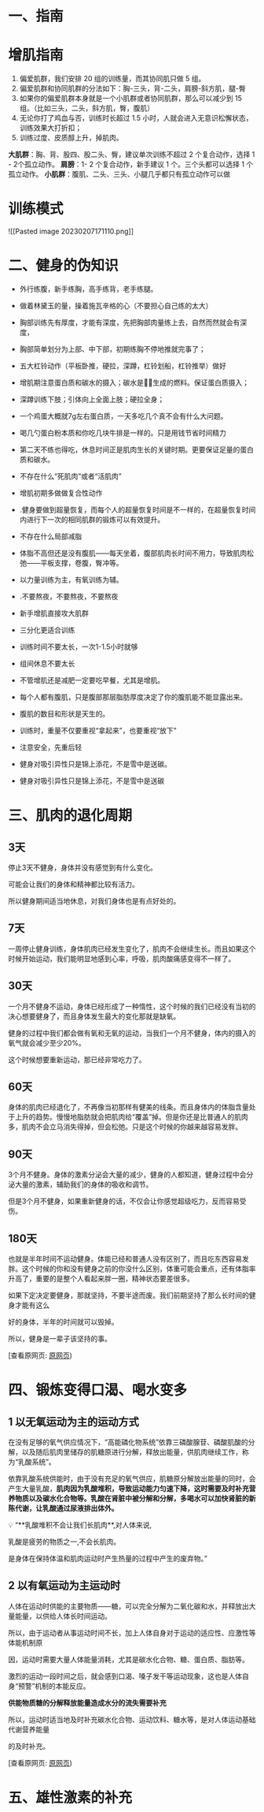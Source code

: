 # 一、指南
# 增肌指南

1.  偏爱肌群，我们安排 20 组的训练量，而其协同肌只做 5 组。
2.  偏爱肌群和协同肌群的分法如下：胸-三头，背-二头，肩膀-斜方肌，腿-臀
3.  如果你的偏爱肌群本身就是一个小肌群或者协同肌群，那么可以减少到 15 组。（比如三头，二头，斜方肌，臀，腹肌）
4.  无论你打了鸡血与否，训练时长超过 1.5 小时，人就会进入无意识松懈状态，训练效果大打折扣；
5.  训练过度、皮质醇上升，掉肌肉。

**大肌群**：胸、背、股四、股二头、臀，建议单次训练不超过 2 个复合动作，选择 1 - 2个孤立动作。
**肩膀**：1- 2 个复合动作，新手建议 1 个。三个头都可以选择 1 个孤立动作。
**小肌群**：腹肌、二头、三头、小腿几乎都只有孤立动作可以做

# 训练模式
![[Pasted image 20230207171110.png]]
# 二、健身的伪知识

-   外行练腹，新手练胸，高手练背，老手练腿。
-   做着林黛玉的量，操着施瓦辛格的心（不要担心自己练的太大）

-   胸部训练先有厚度，才能有深度，先把胸部肉量练上去，自然而然就会有深度，
-   胸部简单划分为上部、中下部，初期练胸不停地推就完事了；
-   五大杠铃动作（平板卧推，硬拉，深蹲，杠铃划船，杠铃推举）做好
-   增肌期注意蛋白质和碳水的摄入；碳水是💪🏻生成的燃料。保证蛋白质摄入；
-   深蹲训练下肢；引体向上全面上肢；硬拉全身；
-   一个鸡蛋大概就7g左右蛋白质，一天多吃几个真不会有什么大问题。
-   喝几勺蛋白粉本质和你吃几块牛排是一样的。只是用钱节省时间精力
-   第二天不练也得吃，休息时间正是肌肉生长的关键时期。更要保证足量的蛋白质和碳水。
-   不存在什么“死肌肉”或者“活肌肉”
-   增肌初期多做做复合性动作
-   .健身要做到超量恢复，而每个人的超量恢复时间是不一样的，在超量恢复时间内进行下一次的相同肌群的锻炼可以有效提升。
-   不存在什么局部减脂
-   体脂不高但还是没有腹肌——每天坐着，腹部肌肉长时间不用力，导致肌肉松弛——平板支撑，卷腹，臀冲等。
-   以力量训练为主，有氧训练为辅。
-   .不要熬夜，不要熬夜，不要熬夜



-   新手增肌直接攻大肌群
-   三分化更适合训练
-   训练时间不要太长，一次1-1.5小时就够
-   组间休息不要太长
-   不管增肌还是减肥一定要吃早餐，尤其是增肌。
-   每个人都有腹肌，只是腹部那层脂肪厚度决定了你的腹肌能不能显露出来。
-   腹肌的数目和形状是天生的。
-   训练时，重量不仅要重视“拿起来”，也要重视“放下”
-   注意安全，先重后轻
-   健身对吸引异性只是锦上添花，不是雪中是送碳。
-   健身对吸引异性只是锦上添花，不是雪中是送碳

# 三、肌肉的退化周期

## 3天

停止3天不健身，身体并没有感觉到有什么变化。

可能会让我们的身体和精神都比较有活力。

所以健身期间适当地休息，对我们身体也是有点好处的。

## 7天

一周停止健身训练，身体肌肉已经发生变化了，肌肉不会继续生长。而且如果这个时候开始运动，我们能明显地感到心率，呼吸，肌肉酸痛感变得不一样了。

## 30天

一个月不健身不运动，身体已经形成了一种惰性，这个时候的我们已经没有当初的决心想要健身了，而且身体发生最大的变化那就是缺氧。

健身的过程中我们都会做有氧和无氧的运动，当我们一个月不健身，体内的摄入的氧气就会减少至少20%。

这个时候想要重新运动，那已经非常吃力了。

## 60天

身体的肌肉已经退化了，不再像当初那样有健美的线条。而且身体内的体脂含量处于上升的趋势。慢慢地脂肪就会把肌肉给“覆盖”掉。但是你还是比普通人的肌肉多，肌肉不会立马消失得掉，但会松弛。只是这个时候的你越来越容易发胖。

## 90天

3个月不健身。身体的激素分泌会大量的减少，健身的人都知道，健身过程中会分泌大量的激素，辅助我们的身体的吸收和调节。

但是3个月不健身，如果重新健身的话，不仅会让你感觉超级吃力，反而容易受伤。

## 180天

也就是半年时间不运动健身。体能已经和普通人没有区别了，而且吃东西容易发胖。这个时候的你和没有健身之前的你没什么区别，体重可能会重点，还有体脂率升高了，重要的是整个人看起来胖一圈，精神状态要差很多。

如果下定决定要健身，那就坚持，不要半途而废。我们前期坚持了那么长时间的健身才能有这么

好的身体，半年的时间就可以毁掉。

所以，健身是一辈子该坚持的事。

[查看原网页: [原网页]([http://www.zhihu.com](http://www.zhihu.com)]%28https/www.zhihu.com/question/336988984/answer/825120169?utm_medium=social&utm_oi=646633092937420800&utm_psn=1575643984222957568&utm_source=ZHShareTargetIDMore))

# 四、锻炼变得口渴、喝水变多

## 1 以无氧运动为主的运动方式

在没有足够的氧气供应情况下，“高能磷化物系统”依靠三磷酸腺苷、磷酸肌酸的分解，以及随后肌肉里储存的肌糖原进行分解，释放出能量，供肌肉继续工作，称为“乳酸系统”。

依靠乳酸系统供能时，由于没有充足的氧气供应，肌糖原分解放出能量的同时，会产生大量乳酸，**肌肉因为乳酸堆积，导致运动能力匀速下降，这时需要及时补充营养物质以及碳水化合物等。乳酸在肾脏中被分解和分解，多喝水可以加快肾脏的新陈代谢，让乳酸通过尿液排出体外。**

<aside> 💡 “**乳酸堆积不会让我们长肌肉**,对人体来说,

乳酸是疲劳的物质之一,不会长肌肉。

是身体在保持体温和肌肉运动时产生热量的过程中产生的废弃物。”

</aside>

## 2 以有氧运动为主运动时

人体在运动时供能的主要物质——糖，可以完全分解为二氧化碳和水，并释放出大量能量，以供给人体长时间运动。

所以，由于运动者从事运动时间不长，加上人体自身对于运动的适应性、应激性等体能机制原

因，运动时需要大量人体能量消耗，尤其是碳水化合物、糖、蛋白质、脂肪等。

激烈的运动一段时间之后，就会感到口渴、嗓子发干等运动现象，这也是人体自身“预警”机制的本能反应。

**供能物质糖的分解释放能量造成水分的流失需要补充**

所以，运动时适当地及时补充碳水化合物、运动饮料、糖水等，是对人体运动基础代谢营养能量

的及时补充。

[查看原网页: [原网页]([http://www.zhihu.com](http://www.zhihu.com)]%28https/www.zhihu.com/question/420156768/answer/1462950524))

# 五、雄性激素的补充